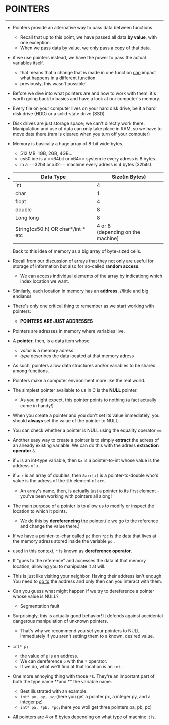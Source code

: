 # POINTERS

---

- Pointers provide an alternative way to pass data between functions .

    - Recall that up to this point, we have passed all data **by value**, with one exception.
    - When we pass data by value, we only pass a copy of that data.

- if we use pointers instead, we have the power to pass the actual variables itself.

    - that means that a change that is made in one function <u>can</u> impact what happens in a different function.
    - previously, this wasn't possible!

- Before we dive into what pointers are and how to work with them, it's worth going back to basics and have a look at our computer's memory.

- Every file on your computer  lives on your hard disk drive, be it a hard disk drive (HDD) or a solid-state drive (SSD).

- Disk drives are just storage space; we can't directly work there. Manipulation and use of data can only take place in RAM, so we have to move data there.(ram is cleared when you turn off your computer)

- Memory is basically a huge array of 8-bit wide bytes. 

    - 512 MB, 1GB, 2GB, 4GB... 
    - cs50 ide is a ==64bit or x64== system ie every adress is 8 bytes.
    - in a ==32bit or x32== machine every adress is 4 bytes (32bits).

- | Data Type                          | Size(in Bytes)                          |
    | ---------------------------------- | --------------------------------------- |
    | int                                | 4                                       |
    | char                               | 1                                       |
    | float                              | 4                                       |
    | double                             | 8                                       |
    | Long long                          | 8                                       |
    | String(cs50.h)  OR char*/int * etc | 4 or 8 <br />(depending on the machine) |

    Back to this idea of memory as a big array of byte-sized cells.

- Recall from our discussion of arrays that they not only are useful for storage of information but also for so-called **random access**.

    - We can access individual elements of the array by indicationg which index location we want.

- Similarly, each location in memory has an **address**. //little and big endianss

- There's only one critical thing to remember as we start working with pointers:

    - **POINTERS ARE JUST ADDRESSES**

- Pointers are adresses in memory where variables live.

- A **pointer**, then, is a data item whose

    - *value* is a memory adress
    - *type* describes the data located at that memory adress 

- As such, pointers allow data structures and/or variables to be shared among functions.

- Pointers make a computer environment more like the real world.

- The simplest pointer available to us in C is the **NULL** pointer.

    - As you might expect, this pointer points to nothing (a fact actually come in handy!)

- When you create a pointer and you don't set its value immediately, you should **always** set the value of the pointer to NULL..

- You can check whether a pointer is NULL using the equality operator `==`.

- Another easy way to create a pointer is to simply **extract** the adress of an already existing variable. We can do this with the adress **extraction operator** `&`.

- if `x` is an int-type variable, then `&x` is a pointer-to-int whose value is the address of x.

- if `arr` is an array of doubles, then `&arr[i]` is a pointer-to-double who's value is the adress of the `i`th element of `arr`.

    - An array's name, then, is actually just a pointer to its first element - you've been working with pointers all along!

- The main purpose of a pointer is to allow us to modify or inspect the location to which it points.

    - We do this by **dereferencing** the pointer.(ie we go to the reference and change the value there.)

- If we have a pointer-to-char called `pc` then `*pc` is the data that lives at the memory adress stored inside the variable `pc` .

- used in this context, `*` is known as **dereference operator**.

- It "goes to the reference" and accesses the data at that memory location, allowing you to manipulate it at will.

- This is just like visiting your neighbor. Having their address isn't enough. You need to <u>go to</u> the address and only then can you interact with them.

- Can you guess what might happen if we try to dereference a pointer whose value is NULL?

    - Segmentation fault

- Surprisingly, this is actually good behavior! It defends against accidental dangerous manipulation of unknown pointers.

    - That's why we recommend you set your pointers to NULL immediately if you aren't setting them to a known, desired value.

- `int* p;`

    - the value of `p` is an address.
    - We can dereference `p` with the `*` operator.
    - If we do, what we'll find at that location is an `int`.

- One more annoying thing with those `*`s. They're an important part of both the type name **and ** the variable name.

    - Best illustrated with an example.
    - `int* px, py, pz;`(here you get a pointer px, a integer py, and a integer pz)
    - `int* pa, *pb, *pc;`(here you woll get three pointers pa, pb, pc)

- All pointers are 4 or 8 bytes depending on what type of machine it is.